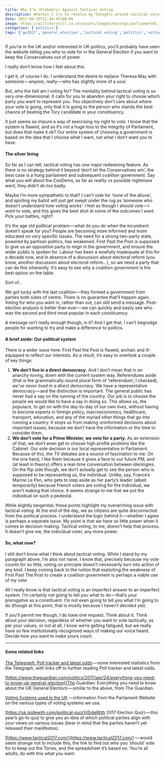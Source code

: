 ```yaml
---
title: Why I’m (Probably) Against Tactical Voting
description: Wherein I try to resolve my thoughts around tactical voting. Do I succeed? No. But I think it's important to talk about it.
date: 2017-04-25T12:44:45+00:00
image: https://willchurchill.co.uk/assets/images/musings/parliament01.jpg
categories: ['politics']
tags: ['ge2017','general election','tactical voting','politics','voting']
---
```

If you’re in the UK and/or interested in UK politics, you’ll probably have seen the website telling you who to vote for in the General Election if you want to keep the Conservatives out of power. 

I really don’t know how I feel about this.

I get it, of course I do. I understand the desire to replace Theresa May with someone — anyone, really — who has slightly more of a soul.

But, who the hell am I voting for? The mentality behind tactical voting is so very one-dimensional. It calls for you to abandon your right to choose which party you want to represent you. You objectively don’t care about where your vote is going, only that it is going to the person who stands the best chance of beating the Tory candidate in your constituency.

It just seems so impure a way of exercising my right to vote. I know that the system is flawed, and so it’s not a huge loss to the integrity of Parliament, but does that make it ok? Our entire system of choosing a government is based on the idea that I choose what I want, not what I don’t want you to have.

#### The silver lining

So far as I can tell, tactical voting has one major redeeming feature. As there is no strategy behind it beyond ‘don’t let the Conservatives win’, the best case is a hung parliament and subsequent coalition government. Say what you will about the ConDems, as far as reality vs possible nightmare went, they didn’t do too badly.

Maybe I’m more sympathetic to that? I can’t vote for ‘none of the above’, and spoiling my ballot will just get swept under the rug as ‘someone who doesn’t understand how voting works’. I feel as though I should vote — I _want_ to vote, and this gives the best shot at some of the outcomes I want. Pick your battles, right?

It’s the age old political problem — what do you do when the incumbent doesn’t speak for you? People are becoming more informed and more educated on very specific issues. The need for a strong two-party state, powered by partisan politics, has weakened. First Past the Post is supposed to give us an opposition party to reign in the government, and ensure the wider public is spoken for. Labour has been a woefully inadequate at this for a decade now, and in absence of a discussion about electoral reform (you know, _another_ discussion about electoral reform…), so we need a party that can do this inherently. It’s easy to see why a coalition government is the best option on the table.

Sort of…

We got lucky with the last coalition — they formed a government from parties both sides of centre. There is no guarantee that’ll happen again. Voting for who you want in, rather than out, can still send a message. Post-election analysis is better than ever — we can quickly and easily see who was the second and third most popular in each constituency.

A message isn’t really enough though, is it? And I get that. I can’t begrudge people for wanting to try and make a difference to politics.

#### A brief aside: Our political system

There is a wider issue here: First Past the Post is flawed, archaic and ill-equipped to reflect our interests. As a result, it’s easy to overlook a couple of key things:

  1. **We don’t live in a direct democracy**. And I don’t mean that in an anarchy-loving, down with the current system way. Referendums aside (that is the grammatically-sound plural form of ‘referendum’, I checked), _we’ve never lived in a direct democracy_. We have a representative democracy — and the distinction is important. The general public has never had a say on the running of the country. Our job is to choose the people we would like to have a say in doing so. This allows us, the populace, to get on with the day-to-day of our own lives, without having to become experts in foreign policy, macroeconomics, healthcare, transport, education, and any of the myriad other things that go into running a country. It stops us from making uninformed decisions about important issues, because we don’t have the information or the time to consider them.
  2. **We don’t vote for a Prime Minister, we vote for a party.** As an extension of that, we don’t even get to choose high profile positions like the Cabinet. Our sole decision is our local representative in Parliament. Because of this, the TV debates are a source of fascination to me. On the one hand, I like them because it gives a face to our future PM, and (at least in theory) offers a real-time conversation between ideologies. On the flip side though, we don’t actually get to see the person who is supposed to be representing us, the individual. Unlike, say, France’s Marine Le Pen, who gets to step aside as her party’s leader (albeit temporarily) because French voters are voting for the individual, we aren’t making that choice. It seems strange to me that we put the individual on such a pedestal.

While slightly tangential, these points highlight my overarching issue with tactical voting. At the end of the day, we as citizens are quite disconnected from the political process. I understand the logic behind it — whether I agree is perhaps a separate issue. My point is that we have so little power when it comes to decision-making. Tactical voting, to me, doesn’t help that process. It doesn’t give me, the individual voter, any more power.

#### So, what now?

I still don’t know what I think about tactical voting. While I stand by my paragraph above, I’m also not naive. I know that, precisely because my vote counts for so little, voting on principle doesn’t necessarily turn into action of any kind. I keep coming back to the notion that exploiting the weakness of First Past The Post to create a coalition government is perhaps a viable use of my vote.

All I really know is that tactical voting is an imperfect answer to an imperfect system. I’m certainly not going to tell you what to do — that’s your prerogative as a constituent. I’m not even going to tell you what I’m going to do (though at this point, that is mostly because I haven’t decided yet).

If you’ll permit me though, I do have one request. Think about it. Think about your decision, regardless of whether you want to vote tactically, as per your values, or not at all. I know we’re getting fatigued, but we really have so few institutionally-recognised ways of making our voice heard. Decide how you want to make yours count.

* * *

#### Some related links

[The Telegraph: Poll tracker and latest odds](http://www.telegraph.co.uk/news/0/uk-general-election-2017-poll-tracker-odds1/) — some interested statistics from the Telegraph, with links off to further reading Poll tracker and latest odds.

[https://www.theguardian.com/politics/2017/apr/24/everything-you-need-to-know-uk-general-election](The Guardian: Everything you need to know about the UK General Election) — similar to the above, from The Guardian.

[Voting Systems used in the UK](http://www.parliament.uk/about/how/elections-and-voting/voting-systems/) — information from the Parliament Website on the various types of voting systems we use.

[https://uk.isidewith.com/political-quiz](iSideWith 2017 Election Quiz) — this year’s go-to quiz to give you an idea of which political parties align with your views on various issues (bear in mind that the parties haven’t yet released their manifestos).

[https://www.tactical2017.com/](https://www.tactical2017.com/) — would seem strange not to include this, the link to find out who you ‘should’ vote for to keep out the Tories, and the spreadsheet it’s based on. You’re all adults, do with this what you want.